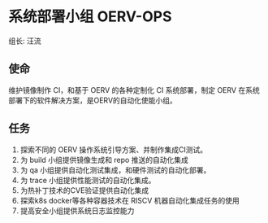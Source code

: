 # 系统部署小组 **OERV-OPS**

组长: 汪流

## 使命

维护镜像制作 CI，和基于 OERV 的各种定制化 CI 系统部署，制定 OERV 在系统部署下的软件解决方案，是OERV的自动化使能小组。

## 任务

1. 探索不同的 OERV 操作系统引导方案、并制作集成CI测试。
2. 为 build 小组提供镜像生成和 repo 推送的自动化集成
3. 为 qa 小组提供自动化测试集成，和硬件测试的自动化部署。
4. 为 trace 小组提供性能测试的自动化集成。
5. 为热补丁技术的CVE验证提供自动化集成
6. 探索k8s docker等各种容器技术在 RISCV 机器自动化集成任务的使用
7. 提高安全小组提供系统日志监控能力